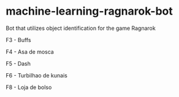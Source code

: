 # machine-learning-ragnarok-bot
Bot that utilizes object identification for the game Ragnarok



F3 - Buffs

F4 - Asa de mosca

F5 - Dash 

F6 - Turbilhao de kunais

F8 - Loja de bolso
